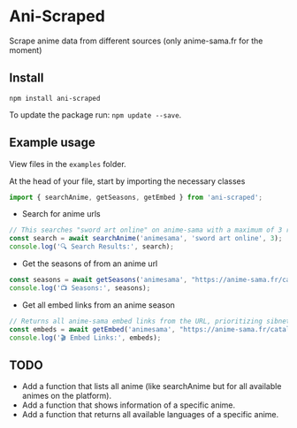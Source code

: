 # Ani-Scraped
Scrape anime data from different sources (only anime-sama.fr for the moment)

## Install
```
npm install ani-scraped
```
To update the package run: `npm update --save`.

## Example usage
View files in the `examples` folder.

At the head of your file, start by importing the necessary classes
```js
import { searchAnime, getSeasons, getEmbed } from 'ani-scraped';
```
- Search for anime urls
```js
// This searches "sword art online" on anime-sama with a maximum of 3 results.
const search = await searchAnime('animesama', 'sword art online', 3);
console.log('🔍 Search Results:', search);
```
- Get the seasons of from an anime url
```js
const seasons = await getSeasons('animesama', "https://anime-sama.fr/catalogue/sword-art-online/");
console.log('📺 Seasons:', seasons);
```
- Get all embed links from an anime season
```js
// Returns all anime-sama embed links from the URL, prioritizing sibnet over vidmoly.
const embeds = await getEmbed('animesama', "https://anime-sama.fr/catalogue/sword-art-online/saison1/vostfr", ['sibnet', 'vidmoly']);
console.log('🎬 Embed Links:', embeds);
```

## TODO
- Add a function that lists all anime (like searchAnime but for all available animes on the platform).
- Add a function that shows information of a specific anime.
- Add a function that returns all available languages of a specific anime.